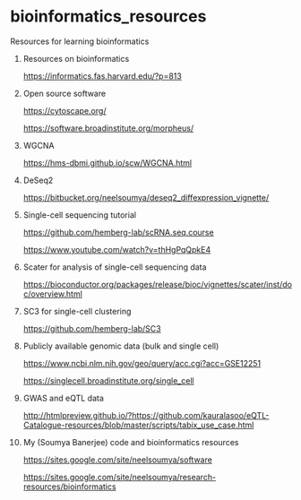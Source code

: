 # bioinformatics_resources

Resources for learning bioinformatics

1. Resources on bioinformatics

    https://informatics.fas.harvard.edu/?p=813
    
  
2. Open source software

    https://cytoscape.org/
    
    https://software.broadinstitute.org/morpheus/
    
    
3. WGCNA

    https://hms-dbmi.github.io/scw/WGCNA.html
    
    
4. DeSeq2

    https://bitbucket.org/neelsoumya/deseq2_diffexpression_vignette/
  
  
5. Single-cell sequencing tutorial

    https://github.com/hemberg-lab/scRNA.seq.course
    
    https://www.youtube.com/watch?v=thHgPqQpkE4
    
    
6. Scater for analysis of single-cell sequencing data

    https://bioconductor.org/packages/release/bioc/vignettes/scater/inst/doc/overview.html
    

7. SC3 for single-cell clustering

    https://github.com/hemberg-lab/SC3
 
8. Publicly available genomic data (bulk and single cell)

    https://www.ncbi.nlm.nih.gov/geo/query/acc.cgi?acc=GSE12251
    
    https://singlecell.broadinstitute.org/single_cell
    

9. GWAS and eQTL data

    http://htmlpreview.github.io/?https://github.com/kauralasoo/eQTL-Catalogue-resources/blob/master/scripts/tabix_use_case.html

 
10. My (Soumya Banerjee) code and bioinformatics resources

    https://sites.google.com/site/neelsoumya/software
    
    https://sites.google.com/site/neelsoumya/research-resources/bioinformatics
    
    
